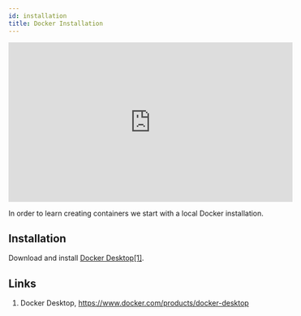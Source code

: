 ```yaml
---
id: installation
title: Docker Installation
---
```


<iframe width="560" height="315" src="https://www.youtube-nocookie.com/embed/4KpQOz_rSRc" title="YouTube video player" frameborder="0" allow="accelerometer; autoplay; clipboard-write; encrypted-media; gyroscope; picture-in-picture" allowfullscreen></iframe>

In order to learn creating containers we start with a local Docker installation.

## Installation

Download and install [Docker Desktop[1]](https://www.docker.com/products/docker-desktop).

## Links
1. Docker Desktop, https://www.docker.com/products/docker-desktop
